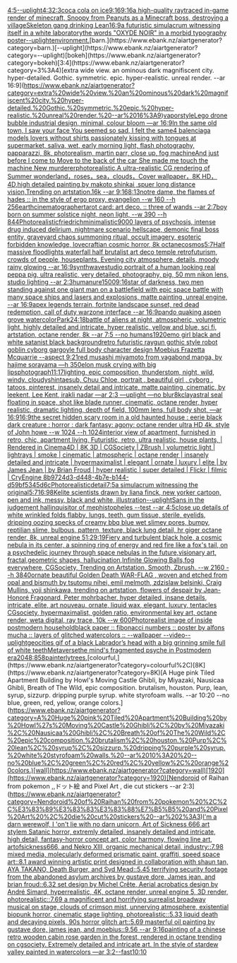 [4:5](https://www.ebank.nz/aiartgenerator?category=4%3A5)[--uplight](https://www.ebank.nz/aiartgenerator?category=--uplight)[4:3](https://www.ebank.nz/aiartgenerator?category=4%3A3)[2:3](https://www.ebank.nz/aiartgenerator?category=2%3A3)[coca cola on ice](https://www.ebank.nz/aiartgenerator?category=coca%20cola%20on%20ice)[9:16](https://www.ebank.nz/aiartgenerator?category=9%3A16)[9:16](https://www.ebank.nz/aiartgenerator?category=9%3A16)[a high-quality raytraced in-game render of minecraft, Snoopy from Peanuts as a  Minecraft boss, destroying a village](https://www.ebank.nz/aiartgenerator?category=a%20high-quality%20raytraced%20in-game%20render%20of%20minecraft%2C%20Snoopy%20from%20Peanuts%20as%20a%20%20Minecraft%20boss%2C%20destroying%20a%20village)[Skeleton gang drinking Lean](https://www.ebank.nz/aiartgenerator?category=Skeleton%20gang%20drinking%20Lean)[16:9](https://www.ebank.nz/aiartgenerator?category=16%3A9)[a futuristic simulacrum witnessing itself in a white laboratory](https://www.ebank.nz/aiartgenerator?category=a%20futuristic%20simulacrum%20witnessing%20itself%20in%20a%20white%20laboratory)[the words "OXYDE NOIR" in a morbid typography poster](https://www.ebank.nz/aiartgenerator?category=the%20words%20%22OXYDE%20NOIR%22%20in%20a%20morbid%20typography%20poster)[--uplight](https://www.ebank.nz/aiartgenerator?category=--uplight)[environment.](https://www.ebank.nz/aiartgenerator?category=environment.)[barn.](https://www.ebank.nz/aiartgenerator?category=barn.)[--uplight](https://www.ebank.nz/aiartgenerator?category=--uplight)[bokeh](https://www.ebank.nz/aiartgenerator?category=bokeh)[3:4](https://www.ebank.nz/aiartgenerator?category=3%3A4)[extra wide view. an ominous dark magnifiscent city. hyper-detailed. Gothic. symmetric. epic. hyper-realistic. unreal render. --ar 16:9](https://www.ebank.nz/aiartgenerator?category=extra%20wide%20view.%20an%20ominous%20dark%20magnifiscent%20city.%20hyper-detailed.%20Gothic.%20symmetric.%20epic.%20hyper-realistic.%20unreal%20render.%20--ar%2016%3A9)[vapor](https://www.ebank.nz/aiartgenerator?category=vapor)[style](https://www.ebank.nz/aiartgenerator?category=style)[Lego drone bubble industrial design, minimal, colour bloom —ar 16:9](https://www.ebank.nz/aiartgenerator?category=Lego%20drone%20bubble%20industrial%20design%2C%20minimal%2C%20colour%20bloom%20%E2%80%94ar%2016%3A9)[In the same old town, I saw your face You seemed so sad, I felt the same](https://www.ebank.nz/aiartgenerator?category=In%20the%20same%20old%20town%2C%20I%20saw%20your%20face%20You%20seemed%20so%20sad%2C%20I%20felt%20the%20same)[4 balenciaga models lovers without shirts passionately kissing with tongues at supermarket, saliva, wet, early morning light, flash photography, papparazzi, 8k, photorealism, martin parr, close up, fog machine](https://www.ebank.nz/aiartgenerator?category=4%20balenciaga%20models%20lovers%20without%20shirts%20passionately%20kissing%20with%20tongues%20at%20supermarket%2C%20saliva%2C%20wet%2C%20early%20morning%20light%2C%20flash%20photography%2C%20papparazzi%2C%208k%2C%20photorealism%2C%20martin%20parr%2C%20close%20up%2C%20fog%20machine)[And just before I come to Move to the back of the car She made me touch the machine New murderer](https://www.ebank.nz/aiartgenerator?category=And%20just%20before%20I%20come%20to%20Move%20to%20the%20back%20of%20the%20car%20She%20made%20me%20touch%20the%20machine%20New%20murderer)[photorealistic,A ultra-realistic CG rendering of Summer wonderland，roses，sea，clouds，Cover wallpaper，8K HD，4D,high detailed painting,by makoto shinkai ,spuer long distance vision,Trending on artstation.16k --ar 9:16](https://www.ebank.nz/aiartgenerator?category=photorealistic%2CA%20ultra-realistic%20CG%20rendering%20of%20Summer%20wonderland%EF%BC%8Croses%EF%BC%8Csea%EF%BC%8Cclouds%EF%BC%8CCover%20wallpaper%EF%BC%8C8K%20HD%EF%BC%8C4D%2Chigh%20detailed%20painting%2Cby%20makoto%20shinkai%20%2Cspuer%20long%20distance%20vision%2CTrending%20on%20artstation.16k%20--ar%209%3A16)[8:13](https://www.ebank.nz/aiartgenerator?category=8%3A13)[notre dame, the flames of hades :: in the style of ergo proxy, evangelion --w 160 --h 256](https://www.ebank.nz/aiartgenerator?category=notre%20dame%2C%20the%20flames%20of%20hades%20%3A%3A%20in%20the%20style%20of%20ergo%20proxy%2C%20evangelion%20--w%20160%20--h%20256)[earth](https://www.ebank.nz/aiartgenerator?category=earth)[cinematographer](https://www.ebank.nz/aiartgenerator?category=cinematographer)[tarot card: art deco. :: three of wands --ar 2:7](https://www.ebank.nz/aiartgenerator?category=tarot%20card%3A%20art%20deco.%20%3A%3A%20three%20of%20wands%20--ar%202%3A7)[boy born on summer solstice night, neon light,  --w 390 --h 844](https://www.ebank.nz/aiartgenerator?category=boy%20born%20on%20summer%20solstice%20night%2C%20neon%20light%2C%20%20--w%20390%20--h%20844)[Photorealistic](https://www.ebank.nz/aiartgenerator?category=Photorealistic)[friedrich](https://www.ebank.nz/aiartgenerator?category=friedrich)[minimalistic](https://www.ebank.nz/aiartgenerator?category=minimalistic)[9000 layers of psychosis, intense drug induced delirium, nightmare scenario hellscape, demonic final boss entity, graveyard chaos summoning ritual, occult imagery, esoteric forbidden knowledge, lovecraftian cosmic horror, 8k octane](https://www.ebank.nz/aiartgenerator?category=9000%20layers%20of%20psychosis%2C%20intense%20drug%20induced%20delirium%2C%20nightmare%20scenario%20hellscape%2C%20demonic%20final%20boss%20entity%2C%20graveyard%20chaos%20summoning%20ritual%2C%20occult%20imagery%2C%20esoteric%20forbidden%20knowledge%2C%20lovecraftian%20cosmic%20horror%2C%208k%20octane)[cosmos](https://www.ebank.nz/aiartgenerator?category=cosmos)[5:7](https://www.ebank.nz/aiartgenerator?category=5%3A7)[Half massive floodlights waterfall half brutalist art deco temple retrofuturism, crowds of people, houseplants. Evening city atmosphere, details, moody rainy glowing --ar 16:9](https://www.ebank.nz/aiartgenerator?category=Half%20massive%20floodlights%20waterfall%20half%20brutalist%20art%20deco%20temple%20retrofuturism%2C%20crowds%20of%20people%2C%20houseplants.%20Evening%20city%20atmosphere%2C%20details%2C%20moody%20rainy%20glowing%20--ar%2016%3A9)[synthwave](https://www.ebank.nz/aiartgenerator?category=synthwave)[studio portrait of a human looking real peppa pig, ultra realistic, very detailed, photography, pig, 50 mm nikon lens, studio lighting --ar 2:3](https://www.ebank.nz/aiartgenerator?category=studio%20portrait%20of%20a%20human%20looking%20real%20peppa%20pig%2C%20ultra%20realistic%2C%20very%20detailed%2C%20photography%2C%20pig%2C%2050%20mm%20nikon%20lens%2C%20studio%20lighting%20--ar%202%3A3)[humanure](https://www.ebank.nz/aiartgenerator?category=humanure)[1500](https://www.ebank.nz/aiartgenerator?category=1500)[9:16](https://www.ebank.nz/aiartgenerator?category=9%3A16)[star of darkness, two men standing against one giant man on a battlefield with epic space battle with many space ships and lasers and explosions, matte painting, unreal engine, --ar 16:9](https://www.ebank.nz/aiartgenerator?category=star%20of%20darkness%2C%20two%20men%20standing%20against%20one%20giant%20man%20on%20a%20battlefield%20with%20epic%20space%20battle%20with%20many%20space%20ships%20and%20lasers%20and%20explosions%2C%20matte%20painting%2C%20unreal%20engine%2C%20--ar%2016%3A9)[apex legends terrain, fortnite landscape sunset, red dead redemption, call of duty warzone interface --ar 16:9](https://www.ebank.nz/aiartgenerator?category=apex%20legends%20terrain%2C%20fortnite%20landscape%20sunset%2C%20red%20dead%20redemption%2C%20call%20of%20duty%20warzone%20interface%20--ar%2016%3A9)[pando quaking aspen grove watercolor](https://www.ebank.nz/aiartgenerator?category=pando%20quaking%20aspen%20grove%20watercolor)[Park](https://www.ebank.nz/aiartgenerator?category=Park)[24:18](https://www.ebank.nz/aiartgenerator?category=24%3A18)[battle of aliens at night, atmospheric, volumetric light, highly detailed and intricate, hyper realistic, yellow and blue, sci fi, artstation, octane render, 8k --ar 7:5 --no humans](https://www.ebank.nz/aiartgenerator?category=battle%20of%20aliens%20at%20night%2C%20atmospheric%2C%20volumetric%20light%2C%20highly%20detailed%20and%20intricate%2C%20hyper%20realistic%2C%20yellow%20and%20blue%2C%20sci%20fi%2C%20artstation%2C%20octane%20render%2C%208k%20--ar%207%3A5%20--no%20humans)[1920](https://www.ebank.nz/aiartgenerator?category=1920)[emo girl black and white satanist black background](https://www.ebank.nz/aiartgenerator?category=emo%20girl%20black%20and%20white%20satanist%20black%20background)[retro futuristic raygun gothic style robot goblin cyborg gargoyle full body character design Moebius Frazetta  Mcquarrie --aspect 9:21](https://www.ebank.nz/aiartgenerator?category=retro%20futuristic%20raygun%20gothic%20style%20robot%20goblin%20cyborg%20gargoyle%20full%20body%20character%20design%20Moebius%20Frazetta%20%20Mcquarrie%20--aspect%209%3A21)[red musashi miyamoto from vagabond manga, by hajime sorayama —h 350](https://www.ebank.nz/aiartgenerator?category=red%20musashi%20miyamoto%20from%20vagabond%20manga%2C%20by%20hajime%20sorayama%20%E2%80%94h%20350)[elon musk crying with big lips](https://www.ebank.nz/aiartgenerator?category=elon%20musk%20crying%20with%20big%20lips)[photograph](https://www.ebank.nz/aiartgenerator?category=photograph)[11:17](https://www.ebank.nz/aiartgenerator?category=11%3A17)[lighting, epic composition, thunderstom, night, wild, windy, cloudy](https://www.ebank.nz/aiartgenerator?category=lighting%2C%20epic%20composition%2C%20thunderstom%2C%20night%2C%20wild%2C%20windy%2C%20cloudy)[shintaesub, Chuu Chloe, portrait , beautiful girl , cyborg , tatoos, pinterest, insanely detail and intricate, matte painting, cinematic, by leekent, Lee Kent, irakli nadar —ar 2:3 —uplight —no blur](https://www.ebank.nz/aiartgenerator?category=shintaesub%2C%20Chuu%20Chloe%2C%20portrait%20%2C%20beautiful%20girl%20%2C%20cyborg%20%2C%20tatoos%2C%20pinterest%2C%20insanely%20detail%20and%20intricate%2C%20matte%20painting%2C%20cinematic%2C%20by%20leekent%2C%20Lee%20Kent%2C%20irakli%20nadar%20%E2%80%94ar%202%3A3%20%E2%80%94uplight%20%E2%80%94no%20blur)[8k](https://www.ebank.nz/aiartgenerator?category=8k)[clay](https://www.ebank.nz/aiartgenerator?category=clay)[astral seal floating in space, shot like blade runner, cinematic, octane render, hyper realistic, dramatic lighting, depth of field, 100mm lens, full body shot, —ar 16:9](https://www.ebank.nz/aiartgenerator?category=astral%20seal%20floating%20in%20space%2C%20shot%20like%20blade%20runner%2C%20cinematic%2C%20octane%20render%2C%20hyper%20realistic%2C%20dramatic%20lighting%2C%20depth%20of%20field%2C%20100mm%20lens%2C%20full%20body%20shot%2C%20%E2%80%94ar%2016%3A9)[16:9](https://www.ebank.nz/aiartgenerator?category=16%3A9)[the secret hidden scary room in a old haunted house : eerie black dark creature : horror : dark fantasy: agony: octane render ultra HD 4k, style of John howe --w 1024 --h 1024](https://www.ebank.nz/aiartgenerator?category=the%20secret%20hidden%20scary%20room%20in%20a%20old%20haunted%20house%20%3A%20eerie%20black%20dark%20creature%20%3A%20horror%20%3A%20dark%20fantasy%3A%20agony%3A%20octane%20render%20ultra%20HD%204k%2C%20style%20of%20John%20howe%20--w%201024%20--h%201024)[interior view of apartment, furnished in retro, chic, apartment living, Futuristic, retro, ultra realistic, house plants, | Rendered in Cinema4D | 8K 3D | CGSociety | ZBrush | volumetric light | lightrays | smoke | cinematic | atmospheric | octane render | insanely detailed and intricate | hypermaximalist | elegant | ornate | luxury | elite | by James Jean | by Brian Froud | hyper realistic | super detailed | Flickr | filmic | CryEngine 8b9724d3-d448-4b7e-b144-d59bf5345d6c](https://www.ebank.nz/aiartgenerator?category=interior%20view%20of%20apartment%2C%20furnished%20in%20retro%2C%20chic%2C%20apartment%20living%2C%20Futuristic%2C%20retro%2C%20ultra%20realistic%2C%20house%20plants%2C%20%7C%20Rendered%20in%20Cinema4D%20%7C%208K%203D%20%7C%20CGSociety%20%7C%20ZBrush%20%7C%20volumetric%20light%20%7C%20lightrays%20%7C%20smoke%20%7C%20cinematic%20%7C%20atmospheric%20%7C%20octane%20render%20%7C%20insanely%20detailed%20and%20intricate%20%7C%20hypermaximalist%20%7C%20elegant%20%7C%20ornate%20%7C%20luxury%20%7C%20elite%20%7C%20by%20James%20Jean%20%7C%20by%20Brian%20Froud%20%7C%20hyper%20realistic%20%7C%20super%20detailed%20%7C%20Flickr%20%7C%20filmic%20%7C%20CryEngine%208b9724d3-d448-4b7e-b144-d59bf5345d6c)[Photorealistic](https://www.ebank.nz/aiartgenerator?category=Photorealistic)[detail](https://www.ebank.nz/aiartgenerator?category=detail)[7:5](https://www.ebank.nz/aiartgenerator?category=7%3A5)[a simulacrum witnessing the original](https://www.ebank.nz/aiartgenerator?category=a%20simulacrum%20witnessing%20the%20original)[5:7](https://www.ebank.nz/aiartgenerator?category=5%3A7)[16:9](https://www.ebank.nz/aiartgenerator?category=16%3A9)[8K](https://www.ebank.nz/aiartgenerator?category=8K)[elite scientists drawn by liana finck, new yorker cartoon, pen and ink, messy, black and white, illustration](https://www.ebank.nz/aiartgenerator?category=elite%20scientists%20drawn%20by%20liana%20finck%2C%20new%20yorker%20cartoon%2C%20pen%20and%20ink%2C%20messy%2C%20black%20and%20white%2C%20illustration)[--uplight](https://www.ebank.nz/aiartgenerator?category=--uplight)[Sans in the judgement hall](https://www.ebank.nz/aiartgenerator?category=Sans%20in%20the%20judgement%20hall)[inquisitor of mephistopheles --test --ar 4:5](https://www.ebank.nz/aiartgenerator?category=inquisitor%20of%20mephistopheles%20--test%20--ar%204%3A5)[close up details of white wrinkled folds flabby, lungs, teeth, gum tissue, sterile, eyelids, dripping oozing specks of creamy bbq blue wet slimey pores, bumpy, reptilian slime, bulbous, pattern, texture, black lung detail, hr giger octane render, 8k, unreal engine 5](https://www.ebank.nz/aiartgenerator?category=close%20up%20details%20of%20white%20wrinkled%20folds%20flabby%2C%20lungs%2C%20teeth%2C%20gum%20tissue%2C%20sterile%2C%20eyelids%2C%20dripping%20oozing%20specks%20of%20creamy%20bbq%20blue%20wet%20slimey%20pores%2C%20bumpy%2C%20reptilian%20slime%2C%20bulbous%2C%20pattern%2C%20texture%2C%20black%20lung%20detail%2C%20hr%20giger%20octane%20render%2C%208k%2C%20unreal%20engine%205)[1:2](https://www.ebank.nz/aiartgenerator?category=1%3A2)[9:19](https://www.ebank.nz/aiartgenerator?category=9%3A19)[Fiery and turbulent black hole, a cosmic nebula in its center, a spinning ring of energy and red fire like a fox's tail, on a psychedelic journey through space nebulas in the future,visionary art, fractal,geometric shapes, hallucination,Infinite Glowing Balls,fog everywhere, CGSociety, Trending on Artstation, Smooth, Zbrush. --w 2160 --h 3840](https://www.ebank.nz/aiartgenerator?category=Fiery%20and%20turbulent%20black%20hole%2C%20a%20cosmic%20nebula%20in%20its%20center%2C%20a%20spinning%20ring%20of%20energy%20and%20red%20fire%20like%20a%20fox%27s%20tail%2C%20on%20a%20psychedelic%20journey%20through%20space%20nebulas%20in%20the%20future%2Cvisionary%20art%2C%20fractal%2Cgeometric%20shapes%2C%20hallucination%2CInfinite%20Glowing%20Balls%2Cfog%20everywhere%2C%20CGSociety%2C%20Trending%20on%20Artstation%2C%20Smooth%2C%20Zbrush.%20--w%202160%20--h%203840)[ornate beautiful Golden Death WAR-FLAG , woven and etched from opal and bismuth by tsutomu nihei, emil melmoth, zdzislaw belsinki, Craig Mullins, yoji shinkawa, trending on artstation, flowers of despair by Jean-Honoré Fragonard, Peter mohrbacher, hyper detailed, insane details, intricate, elite, art nouveau, ornate, liquid wax, elegant, luxury, tentacles CGsociety, hypermaximalist, golden ratio, environmental key art, octane render, weta digital, ray trace, 10k --w 600](https://www.ebank.nz/aiartgenerator?category=ornate%20beautiful%20Golden%20Death%20WAR-FLAG%20%2C%20woven%20and%20etched%20from%20opal%20and%20bismuth%20by%20tsutomu%20nihei%2C%20emil%20melmoth%2C%20zdzislaw%20belsinki%2C%20Craig%20Mullins%2C%20yoji%20shinkawa%2C%20trending%20on%20artstation%2C%20flowers%20of%20despair%20by%20Jean-Honor%C3%A9%20Fragonard%2C%20Peter%20mohrbacher%2C%20hyper%20detailed%2C%20insane%20details%2C%20intricate%2C%20elite%2C%20art%20nouveau%2C%20ornate%2C%20liquid%20wax%2C%20elegant%2C%20luxury%2C%20tentacles%20CGsociety%2C%20hypermaximalist%2C%20golden%20ratio%2C%20environmental%20key%20art%2C%20octane%20render%2C%20weta%20digital%2C%20ray%20trace%2C%2010k%20--w%20600)[Photorealist image of inside postmodern household](https://www.ebank.nz/aiartgenerator?category=Photorealist%20image%20of%20inside%20postmodern%20household)[black paper :: fibonacci numbers :: poster by alfons mucha :: layers of glitched watercolors :: --wallpaper --video](https://www.ebank.nz/aiartgenerator?category=black%20paper%20%3A%3A%20fibonacci%20numbers%20%3A%3A%20poster%20by%20alfons%20mucha%20%3A%3A%20layers%20of%20glitched%20watercolors%20%3A%3A%20--wallpaper%20--video)[--uplight](https://www.ebank.nz/aiartgenerator?category=--uplight)[geocities gif of a black Labrador’s head with a big grinning smile full of white teeth](https://www.ebank.nz/aiartgenerator?category=geocities%20gif%20of%20a%20black%20Labrador%E2%80%99s%20head%20with%20a%20big%20grinning%20smile%20full%20of%20white%20teeth)[Metaverse](https://www.ebank.nz/aiartgenerator?category=Metaverse)[the mind's fragmented psyche in Postmodern era](https://www.ebank.nz/aiartgenerator?category=the%20mind%27s%20fragmented%20psyche%20in%20Postmodern%20era)[2048:858](https://www.ebank.nz/aiartgenerator?category=2048%3A858)[painterly](https://www.ebank.nz/aiartgenerator?category=painterly)[trees.](https://www.ebank.nz/aiartgenerator?category=trees.)[colourful,](https://www.ebank.nz/aiartgenerator?category=colourful%2C)[8K](https://www.ebank.nz/aiartgenerator?category=8K)[A Huge pink Tiled Apartment Building by Howl's Moving Castle Ghibli, by Miyazaki, Nausicaa Ghibli, Breath of The Wild, epic composition. brutalism, houston. Purp, lean, syrup, sizzurp. dripping purple syrup. white styrofoam walls. --ar 10:20 --no blue, green, red, yellow, orange colors.](https://www.ebank.nz/aiartgenerator?category=A%20Huge%20pink%20Tiled%20Apartment%20Building%20by%20Howl%27s%20Moving%20Castle%20Ghibli%2C%20by%20Miyazaki%2C%20Nausicaa%20Ghibli%2C%20Breath%20of%20The%20Wild%2C%20epic%20composition.%20brutalism%2C%20houston.%20Purp%2C%20lean%2C%20syrup%2C%20sizzurp.%20dripping%20purple%20syrup.%20white%20styrofoam%20walls.%20--ar%2010%3A20%20--no%20blue%2C%20green%2C%20red%2C%20yellow%2C%20orange%20colors.)[wall](https://www.ebank.nz/aiartgenerator?category=wall)[1920](https://www.ebank.nz/aiartgenerator?category=1920)[Nendoroid of Raihan from pokemon ,,ドット絵 and Pixel Art , die cut stickers --ar 2:3](https://www.ebank.nz/aiartgenerator?category=Nendoroid%20of%20Raihan%20from%20pokemon%20%2C%2C%E3%83%89%E3%83%83%E3%83%88%E7%B5%B5%20and%20Pixel%20Art%20%2C%20die%20cut%20stickers%20--ar%202%3A3)[I'm a darn werewolf, I 'on't lie with no darn unicorn, Art of Sickness 666 art stylem Satanic horror, extremly detailed, insanely detailed and intricate, high detail, fantasy-horror concept art, color harmony, flowing line art, artofsickness666, and Nekro XIII, organic mechanical detail, industry::7.98 mixed media, molecularly deformed prismatic paint, graffiti, speed space art::8.1 award winning artistic print designed in collaboration with shaun tan, AYA TAKANO, Death Burger, and Syd Mead::5.45 terrifying security footage from the abandoned asylum archives by gustave dore, James jean, and brian froud::6.32 set design by Michel Crête, Aerial acrobatics design by André Simard, hyperrealistic, 4K, octane render, unreal engine 5, 3D render, photorealistic::7.69 a magnificent and horrifying surrealist broadway musical on stage, clouds of crimson mist, unnerving atmosphere, existential biopunk horror, cinematic stage lighting, photorealistic::5.33 liquid death and decaying pixels, 90s horror glitch art::5.69 masterful oil painting by gustave dore, james jean, and moebius::9.56 --ar 9:16](https://www.ebank.nz/aiartgenerator?category=I%27m%20a%20darn%20werewolf%2C%20I%20%27on%27t%20lie%20with%20no%20darn%20unicorn%2C%20Art%20of%20Sickness%20666%20art%20stylem%20Satanic%20horror%2C%20extremly%20detailed%2C%20insanely%20detailed%20and%20intricate%2C%20high%20detail%2C%20fantasy-horror%20concept%20art%2C%20color%20harmony%2C%20flowing%20line%20art%2C%20artofsickness666%2C%20and%20Nekro%20XIII%2C%20organic%20mechanical%20detail%2C%20industry%3A%3A7.98%20mixed%20media%2C%20molecularly%20deformed%20prismatic%20paint%2C%20graffiti%2C%20speed%20space%20art%3A%3A8.1%20award%20winning%20artistic%20print%20designed%20in%20collaboration%20with%20shaun%20tan%2C%20AYA%20TAKANO%2C%20Death%20Burger%2C%20and%20Syd%20Mead%3A%3A5.45%20terrifying%20security%20footage%20from%20the%20abandoned%20asylum%20archives%20by%20gustave%20dore%2C%20James%20jean%2C%20and%20brian%20froud%3A%3A6.32%20set%20design%20by%20Michel%20Cr%C3%AAte%2C%20Aerial%20acrobatics%20design%20by%20Andr%C3%A9%20Simard%2C%20hyperrealistic%2C%204K%2C%20octane%20render%2C%20unreal%20engine%205%2C%203D%20render%2C%20photorealistic%3A%3A7.69%20a%20magnificent%20and%20horrifying%20surrealist%20broadway%20musical%20on%20stage%2C%20clouds%20of%20crimson%20mist%2C%20unnerving%20atmosphere%2C%20existential%20biopunk%20horror%2C%20cinematic%20stage%20lighting%2C%20photorealistic%3A%3A5.33%20liquid%20death%20and%20decaying%20pixels%2C%2090s%20horror%20glitch%20art%3A%3A5.69%20masterful%20oil%20painting%20by%20gustave%20dore%2C%20james%20jean%2C%20and%20moebius%3A%3A9.56%20--ar%209%3A16)[painting of a chinese retro wooden cabin rose garden in the forest, rendered in octane trending on cgsociety. Extremely detailed and intricate art. In the style of stardew valley painted in watercolors —ar 3:2](https://www.ebank.nz/aiartgenerator?category=painting%20of%20a%20chinese%20retro%20wooden%20cabin%20rose%20garden%20in%20the%20forest%2C%20rendered%20in%20octane%20trending%20on%20cgsociety.%20Extremely%20detailed%20and%20intricate%20art.%20In%20the%20style%20of%20stardew%20valley%20painted%20in%20watercolors%20%E2%80%94ar%203%3A2)[--fast](https://www.ebank.nz/aiartgenerator?category=--fast)[10:10](https://www.ebank.nz/aiartgenerator?category=10%3A10)